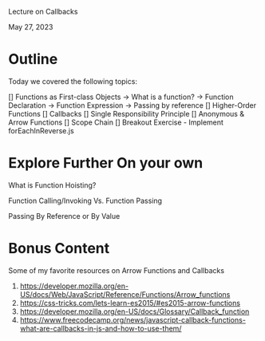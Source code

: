Lecture on Callbacks

May 27, 2023

# Outline

Today we covered the following topics:

[] Functions as First-class Objects
-> What is a function?
-> Function Declaration
-> Function Expression
-> Passing by reference
[] Higher-Order Functions
[] Callbacks
[] Single Responsibility Principle
[] Anonymous & Arrow Functions
[] Scope Chain
[] Breakout Exercise - Implement forEachInReverse.js

# Explore Further On your own

What is Function Hoisting?

Function Calling/Invoking Vs. Function Passing

Passing By Reference or By Value

# Bonus Content

Some of my favorite resources on Arrow Functions and Callbacks

1. https://developer.mozilla.org/en-US/docs/Web/JavaScript/Reference/Functions/Arrow_functions
2. https://css-tricks.com/lets-learn-es2015/#es2015-arrow-functions
3. https://developer.mozilla.org/en-US/docs/Glossary/Callback_function
4. https://www.freecodecamp.org/news/javascript-callback-functions-what-are-callbacks-in-js-and-how-to-use-them/
